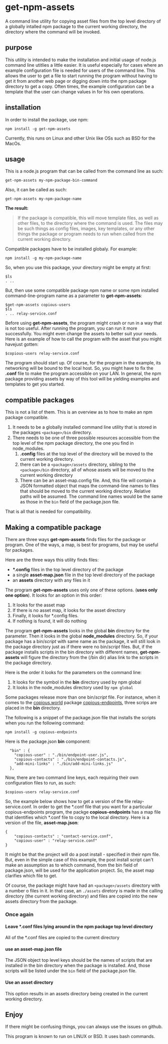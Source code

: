 # get-npm-assets

A command line utility for copying asset files from the top level directory of a globally intalled npm package to the current working directory, the directory where the command will be invoked.

## purpose

This utility is intended to make the installation and initial usage of node.js command line utitlies a little easier. It is useful especially for cases where an example configuration file is needed for users of the command line. This allows the user to get a file to start running the program without having to get it from another web page or digging down into the npm package directory to get a copy. Often times, the example configuration can be a template that the user can change values in for his own operations. 

## installation

In order to install the package, use npm:

```
npm install -g get-npm-assets
```

Currently, this runs on Linux and other Unix like OSs such as BSD for the MacOs.

## usage
 
This is a node.js program that can be called from the command line as such:

```
get-npm-assets my-npm-package-bin-command
```

Also, it can be called as such:

```
get-npm-assets my-npm-package-name
```

**The result:**
> If the package is compatible, this will move template files, as well as other files, to the directory where the command is used. The files may be such things as config files, images, key templates, or any other things the package or program needs to run when called from the current working directory.

Compatible packages have to be installed globaly. For example: 

```
npm install -g my-npm-package-name
```

So, when you use this package, your directory might be empty at first:

```
$ls
. ..
```

But, then use some compatible package npm name or some npm installed command-line-program name as a parameter to **get-npm-assets**:

```
$get-npm-assets copious-users
$ls
. .. relay-service.conf
```

Before using **get-npm-assets**, the program might crash or run in a way that is not too useful. After running the program, you can run it more successfully. You might even change the assets to better suit your needs. Here is an example of how to call the program with the asset that you might havejust gotten:

```
$copious-users relay-service.conf
```

The program should start up. Of course, for the program in the example, its networking will be bound to the local host. So, you might have to fix the **.conf** file to make the program accessible on your LAN. In general, the npm package providing assets by way of this tool will be yielding examples and templates to get you started.

## compatible packages

This is not a list of them. This is an overview as to how to make an npm package compatible.

1. It needs to be a globally installed command line utility that is stored in the packages `<package>/bin` directory.
2. There needs to be one of three possible resources accessible from the top level of the npm package directory, the one you find in node_modules.
	1. **.config** files at the top level of the directory will be moved to the current working directory.
	2. there can be a `<package>/assets` directory, sibling to the `<package>/bin` directory, all of whose assets will be moved to the current working directory
	3. There can be an asset-map.config file. And, this file will contain a JSON formatted object that maps the command-line names to files that should be moved to the current working directory. Relative paths will be assumed. The command line names would be the same as those in the `bin` field of the package.json file.

That is all that is needed for compatibility. 


## Making a compatible package

There are three ways **get-npm-assets** finds files for the package or program. One of the ways, a map, is best for programs, but may be useful for packages.

Here are the three ways this utility finds files:

* **\*.config** files in the top level directory of the package
* a single **asset-map.json** file in the top level directory of the package
* an **assets** directory with any files in it

The program **get-npm-assets** uses only one of these options. (**uses only one option**). It looks for an option in this order:

1. It looks for the asset map
2. If there is no asset map, it looks for the asset directory
3. Finally, it looks for \*.config files.
4. If nothing is found, it will do nothing

The program **get-npm-assets** looks in the global **bin** directory for the parameter. Then it looks in the global **node_modules** directory. So, if your package has a bin/*script* with same name as the package, it will still look in the package directory just as if there were no bin/*script* files. But, if the package installs scripts in the bin directory with different names, **get-npm-assets** will figure the directory from the (/bin dir) alias link to the scripts in the package directory.

Here is the order it looks for the parameters on the command line:

1. It looks for the symbol in the **bin** directory used by npm global
2. It looks in the node_modules directory used by `npm global`

Some packages release more than one bin/*script* file. For instance, when it comes to the [copious.world](http://www.copious.world) package [copious-endpoints](https://www.npmjs.com/package/copious-endpoints), three scrips are placed in the **bin** directory.

The following is a snippet of the package.json file that installs the scripts when you run the following command:

```
npm install -g copious-endpoints
```

Here is the package.json **bin** component:

```
  "bin" : {
    "copious-user" : "./bin/endpoint-user.js",
    "copious-contacts" : "./bin/endpoint-contacts.js",
    "add-mini-links" : "./bin/add-mini-links.js"
  },
```

Now, there are two command line keys, each requiring their own configuration files to run, as such:

```
$copious-users relay-service.conf
```

So, the example below shows how to get a version of the file relay-service.conf. In order to get the \*.conf file that you want for a particular copious-endpoints program, the packge **copious-endpoints** has a map file that identifies which *.conf file to copy to the local directory. Here is a version of the file, **asset-map.json**: 

```
{
    "copious-contacts" : "contact-service.conf",
    "copious-user" : "relay-service.conf"
}
```

It might be that the project will do a post install - specified in their npm file. But, even in the simple case of this example, the post install script can't make an assumption as to which command, from the bin field of package.json, will be used for the application project. So, the asset map clarifies which file to get.

Of course, the package might have had an `<package>/assets` directory with a number o files in it. In that case, an `./assets` diretory is made in the calling directory (the current working directory) and files are copied into the new assets directory from the package.

### Once again

#### Leave \*.conf files lying around in the npm package top level directory

All of the \*.conf files are copied to the current directory

#### use an asset-map.json file

The JSON object top level keys should be the names of scripts that are installed in the bin directory when the package is installed. And, those scripts will be listed under the `bin` field of the package.json file.

#### Use an asset directory

This option results in an assets directory being created in the current working directory.

## Enjoy

If there might be confusing things, you can always use the issues on github.

This program is known to run on LINUX or BSD. It uses bash commands.





